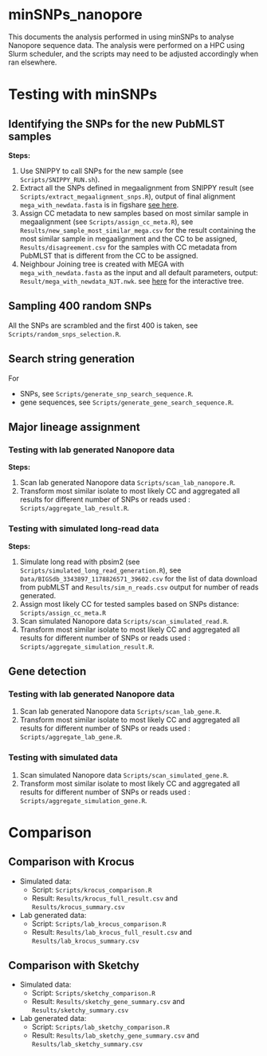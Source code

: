 # minSNPs_nanopore
This documents the analysis performed in using minSNPs to analyse Nanopore sequence data.
The analysis were performed on a HPC using Slurm scheduler, and the scripts may need to be adjusted accordingly when ran elsewhere. 

# Testing with minSNPs
## Identifying the SNPs for the new PubMLST samples
**Steps:**
1. Use SNIPPY to call SNPs for the new sample (see `Scripts/SNIPPY_RUN.sh`).
2. Extract all the SNPs defined in megaalignment from SNIPPY result (see `Scripts/extract_megaalignment_snps.R`), output of final alignment `mega_with_newdata.fasta` is in figshare [see here](https://figshare.com/s/464f38a92cde2fb067cc).
3. Assign CC metadata to new samples based on most similar sample in megaalignment (see `Scripts/assign_cc_meta.R`), see `Results/new_sample_most_similar_mega.csv` for the result containing the most similar sample in megaalignment and the CC to be assigned, `Results/disagreement.csv` for the samples with CC metadata from PubMLST that is different from the CC to be assigned.
4. Neighbour Joining tree is created with MEGA with `mega_with_newdata.fasta` as the input and all default parameters, output: `Result/mega_with_newdata_NJT.nwk`. see [here](https://microreact.org/project/nPEW3sbjQL3tD6EhMwNynj-minsnps-and-nanopore-analysis) for the interactive tree.

## Sampling 400 random SNPs
All the SNPs are scrambled and the first 400 is taken, see `Scripts/random_snps_selection.R`.

## Search string generation
For
- SNPs, see `Scripts/generate_snp_search_sequence.R`.
- gene sequences, see `Scripts/generate_gene_search_sequence.R`.

## Major lineage assignment

### Testing with lab generated Nanopore data
**Steps:**
1. Scan lab generated Nanopore data `Scripts/scan_lab_nanopore.R`.
2. Transform most similar isolate to most likely CC and aggregated all results for different number of SNPs or reads used : `Scripts/aggregate_lab_result.R`.

### Testing with simulated long-read data
**Steps:**
1. Simulate long read with pbsim2 (see `Scripts/simulated_long_read_generation.R`), see `Data/BIGSdb_3343897_1178826571_39602.csv` for the list of data download from pubMLST and `Results/sim_n_reads.csv` output for number of reads generated.
2. Assign most likely CC for tested samples based on SNPs distance: `Scripts/assign_cc_meta.R`
3. Scan simulated Nanopore data `Scripts/scan_simulated_read.R`.
4. Transform most similar isolate to most likely CC and aggregated all results for different number of SNPs or reads used : `Scripts/aggregate_simulation_result.R`.

## Gene detection
### Testing with lab generated Nanopore data
1. Scan lab generated Nanopore data `Scripts/scan_lab_gene.R`.
2. Transform most similar isolate to most likely CC and aggregated all results for different number of SNPs or reads used : `Scripts/aggregate_lab_gene.R`.

### Testing with simulated data
1. Scan simulated Nanopore data `Scripts/scan_simulated_gene.R`.
2. Transform most similar isolate to most likely CC and aggregated all results for different number of SNPs or reads used : `Scripts/aggregate_simulation_gene.R`.


# Comparison
## Comparison with Krocus
- Simulated data:
    - Script: `Scripts/krocus_comparison.R`
    - Result: `Results/krocus_full_result.csv` and  `Results/krocus_summary.csv`
- Lab generated data:
    - Script: `Scripts/lab_krocus_comparison.R`
    - Result: `Results/lab_krocus_full_result.csv` and `Results/lab_krocus_summary.csv`

## Comparison with Sketchy
- Simulated data:
    - Script: `Scripts/sketchy_comparison.R`
    - Result: `Results/sketchy_gene_summary.csv` and `Results/sketchy_summary.csv`
- Lab generated data:
    - Script: `Scripts/lab_sketchy_comparison.R`
    - Result: `Results/lab_sketchy_gene_summary.csv` and `Results/lab_sketchy_summary.csv`